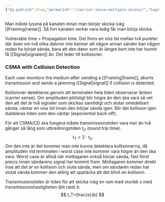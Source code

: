 ```yaml
---
{"dg-publish":true,"permalink":"/carrier-sense-multiple-access/","tags":["kommunikationssystem"]}
---
```


Man måste lyssna på kanalen innan man börjar skicka iväg [[Framing\|ramar]]. Så fort kanalen verkar vara ledig får man börja skicka. 

Vulnerable time = Propagation time. Det finns en viss tid mellan två punkter där även om två olika datorer inte känner att någon annan sänder kan någon redan ha börjat sända, bara att den dator som är längre bort inte har hunnit få [[Signal\|signalen]] än. Det leder till kollisioner.


### CSMA with Collision Detection
Each user monitors the medium after sending a [[Framing\|frame]], aborts transmission and sends a jamming [[Signal\|signal]] if collision is detected. 

Kollisioner detekteras genom att terminalen hela tiden observerar länken (carrier sense). Om amplituden plötsligt blir högre än den ska vara så vet den att det är två signaler som skickas samtidigt och slutar omedelbart sända, väntar en viss tid innan den börjar sända igen. Blir det kollision igen dubbleras tiden som den väntar (exponential back-off).

För att CSMA/CD ska fungera måste transmissionstiden vara mer än två gånger så lång som utbredningstiden $t_U$ (round trip time). 
$$
t_T > 2\cdot t_U
$$
Om den inte är det kommer man inte kunna detektera kollisionerna, då amplituden vid terminalen i worst case inte kommer vara högre än den ska vara. Worst case är alltså när mottagaren också börjar sända, fast först precis innan sändarens signal har kommit fram. Mottagaren kommer direkt inse att det är en kollision och sluta sända, men om sändaren redan har slutat sända kommer den aldrig att upptäcka att det blivit en kollision.

Transmissionstiden är tiden för att skicka iväg en ram med storlek $s$ med transmissionshastigheten (bit rate) $b$. 
$$
t_T=\frac{s}{b}
$$
